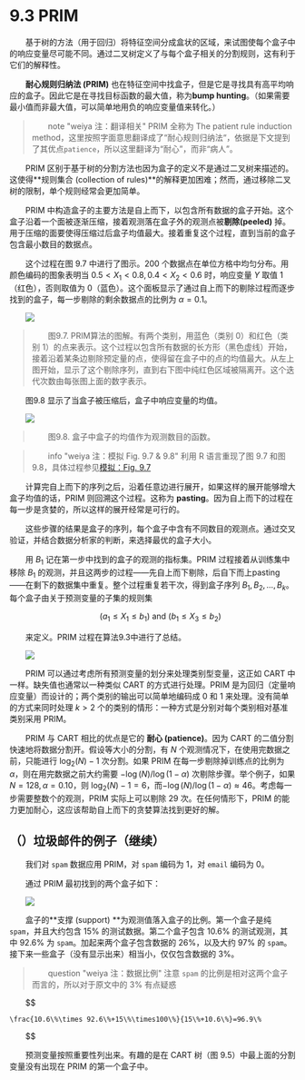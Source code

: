 # 9.3 PRIM

<style>p{text-indent:2em;2}</style>

基于树的方法（用于回归）将特征空间分成盒状的区域，来试图使每个盒子中的响应变量尽可能不同。通过二叉树定义了与每个盒子相关的分割规则，这有利于它们的解释性。

**耐心规则归纳法 (PRIM)** 也在特征空间中找盒子，但是它是寻找具有高平均响应的盒子。因此它是在寻找目标函数的最大值，称为**bump hunting**。（如果需要最小值而非最大值，可以简单地用负的响应变量值来转化。）

> note "weiya 注：翻译相关"
    PRIM 全称为 The patient rule induction method，这里按照字面意思翻译成了“耐心规则归纳法“，依据是下文提到了其优点`patience`，所以这里翻译为“耐心”，而非“病人”。

PRIM 区别于基于树的分割方法也因为盒子的定义不是通过二叉树来描述的。这使得**规则集合 (collection of rules)**的解释更加困难；然而，通过移除二叉树的限制，单个规则经常会更加简单。

PRIM 中构造盒子的主要方法是自上而下，以包含所有数据的盒子开始。这个盒子沿着一个面被逐渐压缩，接着观测落在盒子外的观测点被**剔除(peeled)** 掉。用于压缩的面要使得压缩过后盒子均值最大。接着重复这个过程，直到当前的盒子包含最小数目的数据点。

这个过程在图 9.7 中进行了图示。200 个数据点在单位方格中均匀分布。用颜色编码的图象表明当 $0.5<X_1<0.8,0.4<X_2<0.6$ 时，响应变量 $Y$ 取值 1（红色），否则取值为 0（蓝色）。这个面板显示了通过自上而下的剔除过程而逐步找到的盒子，每一步剔除的剩余数据点的比例为 $\alpha=0.1$。

![](../img/09/fig9.7.png)

> 图9.7. PRIM算法的图解。有两个类别，用蓝色（类别 0）和红色（类别 1）的点来表示。这个过程以包含所有数据的长方形（黑色虚线）开始，接着沿着某条边剔除预定量的点，使得留在盒子中的点的均值最大。从左上图开始，显示了这个剔除序列，直到右下图中纯红色区域被隔离开。这个迭代次数由每张图上面的数字表示。

图9.8 显示了当盒子被压缩后，盒子中响应变量的均值。

![](../img/09/fig9.8.png)

> 图9.8. 盒子中盒子的均值作为观测数目的函数。

> info "weiya 注：模拟 Fig. 9.7 & 9.8"
    利用 R 语言重现了图 9.7 和图 9.8，具体过程参见[模拟：Fig. 9.7](../notes/tree/sim-9-7/index.html)

计算完自上而下的序列之后，沿着任意边进行展开，如果这样的展开能够增大盒子均值的话，PRIM 则回溯这个过程。这称为 **pasting**。因为自上而下的过程在每一步是贪婪的，所以这样的展开经常是可行的。

这些步骤的结果是盒子的序列，每个盒子中含有不同数目的观测点。通过交叉验证，并结合数据分析家的判断，来选择最优的盒子大小。

用 $B_1$ 记在第一步中找到的盒子的观测的指标集。PRIM 过程接着从训练集中移除 $B_1$ 的观测，并且这两步的过程——先自上而下剔除，后自下而上pasting——在剩下的数据集中重复。整个过程重复若干次，得到盒子序列 $B_1,B_2,\ldots,B_k$。每个盒子由关于预测变量的子集的规则集

$$
(a_1\le X_1\le b_1)\text{ and } (b_1\le X_3\le b_2)
$$

来定义。PRIM 过程在算法9.3中进行了总结。

![](../img/09/alg9.3.png)

PRIM 可以通过考虑所有预测变量的划分来处理类别型变量，这正如 CART 中一样。缺失值也通常以一种类似 CART 的方式进行处理。PRIM 是为回归（定量响应变量）而设计的；两个类别的输出可以简单地编码成 0 和 1 来处理。没有简单的方式来同时处理 $k > 2$ 个的类别的情形：一种方式是分别对每个类别相对基准类别采用 PRIM。

PRIM 与 CART 相比的优点是它的 **耐心 (patience)**。因为 CART 的二值分割快速地将数据分割开。假设等大小的分割，有 $N$ 个观测情况下，在使用完数据之前，只能进行 $\log_2(N)-1$ 次分割。如果 PRIM 在每一步剔除掉训练点的比例为 $\alpha$，则在用完数据之前大约需要 $-\log(N)/\log(1-\alpha)$ 次剔除步骤。举个例子，如果 $N=128,\alpha=0.10$，则 $\log_2(N)-1=6$，而$-\log(N)/\log(1-\alpha)\approx 46$。考虑每一步需要整数个的观测，PRIM 实际上可以剔除 29 次。在任何情形下，PRIM 的能力更加耐心，这应该帮助自上而下的贪婪算法找到更好的解。

## （）垃圾邮件的例子（继续）

我们对 `spam` 数据应用 PRIM，对 `spam` 编码为 1，对 `email` 编码为 0。
 
通过 PRIM 最初找到的两个盒子如下：

![](../img/09/pic1.png)

盒子的**支撑 (support) **为观测值落入盒子的比例。第一个盒子是纯 `spam`，并且大约包含 15% 的测试数据。第二个盒子包含 10.6% 的测试观测，其中 92.6% 为 `spam`。加起来两个盒子包含数据的 26%，以及大约 97% 的 `spam`。接下来一些盒子（没有显示出来）相当小，仅仅包含数据的 3%。

> question "weiya 注：数据比例"
    注意 `spam` 的比例是相对这两个盒子而言的，所以对于原文中的 $3\%$ 有点疑惑
    
$$

    \frac{10.6\%\times 92.6\%+15\%\times100\%}{15\%+10.6\%}=96.9\%
    
$$

预测变量按照重要性列出来。有趣的是在 CART 树（图 9.5）中最上面的分割变量没有出现在 PRIM 的第一个盒子中。
